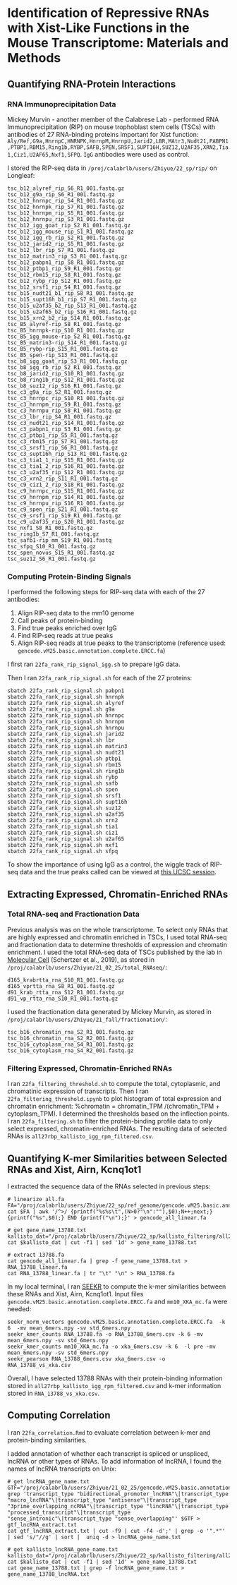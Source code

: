 # Identification of Repressive RNAs with Xist-Like Functions in the Mouse Transcriptome: Materials and Methods

## Quantifying RNA-Protein Interactions
### RNA Immunoprecipitation Data
Mickey Murvin - another member of the Calabrese Lab - performed RNA Immunoprecipitation (RIP) on mouse trophoblast stem cells (TSCs)  with antibodies of 27 RNA-binding proteins important for Xist function: `Aly/Ref,G9a,HnrnpC,HNRNPK,HnrnpM,HnrnpU,Jarid2,LBR,MAtr3,Nudt21,PABPN1,PTBP1,RBM15,Ring1b,RYBP,SAFB,SPEN,SRSF1,SUPT16H,SUZ12,U2AF35,XRN2,Tia1,Ciz1,U2AF65,Nxf1,SFPQ`. `IgG` antibodies were used as control.

I stored the RIP-seq data in `/proj/calabrlb/users/Zhiyue/22_sp/rip/` on Longleaf:
```
tsc_b12_alyref_rip_S6_R1_001.fastq.gz
tsc_b12_g9a_rip_S6_R1_001.fastq.gz
tsc_b12_hnrnpc_rip_S4_R1_001.fastq.gz
tsc_b12_hnrnpk_rip_S7_R1_001.fastq.gz
tsc_b12_hnrnpm_rip_S5_R1_001.fastq.gz
tsc_b12_hnrnpu_rip_S3_R1_001.fastq.gz
tsc_b12_igg_goat_rip_S2_R1_001.fastq.gz
tsc_b12_igg_mouse_rip_S1_R1_001.fastq.gz
tsc_b12_igg_rb_rip_S2_R1_001.fastq.gz
tsc_b12_jarid2_rip_S5_R1_001.fastq.gz
tsc_b12_lbr_rip_S7_R1_001.fastq.gz
tsc_b12_matrin3_rip_S3_R1_001.fastq.gz
tsc_b12_pabpn1_rip_S8_R1_001.fastq.gz
tsc_b12_ptbp1_rip_S9_R1_001.fastq.gz
tsc_b12_rbm15_rip_S8_R1_001.fastq.gz
tsc_b12_rybp_rip_S12_R1_001.fastq.gz
tsc_b12_srsf1_rip_S4_R1_001.fastq.gz
tsc_b15_nudt21_b1_rip_S8_R1_001.fastq.gz
tsc_b15_supt16h_b1_rip_S7_R1_001.fastq.gz
tsc_b15_u2af35_b2_rip_S13_R1_001.fastq.gz
tsc_b15_u2af65_b2_rip_S16_R1_001.fastq.gz
tsc_b15_xrn2_b2_rip_S14_R1_001.fastq.gz
tsc_B5_alyref-rip_S8_R1_001.fastq.gz
tsc_B5_hnrnpk-rip_S10_R1_001.fastq.gz
tsc_B5_igg_mouse-rip_S2_R1_001.fastq.gz
tsc_B5_matrin3-rip_S14_R1_001.fastq.gz
tsc_B5_rybp-rip_S15_R1_001.fastq.gz
tsc_B5_spen-rip_S13_R1_001.fastq.gz
tsc_b8_igg_goat_rip_S3_R1_001.fastq.gz
tsc_b8_igg_rb_rip_S2_R1_001.fastq.gz
tsc_b8_jarid2_rip_S10_R1_001.fastq.gz
tsc_b8_ring1b_rip_S12_R1_001.fastq.gz
tsc_b8_suz12_rip_S16_R1_001.fastq.gz
tsc_c3_g9a_rip_S2_R1_001.fastq.gz
tsc_c3_hnrnpc_rip_S10_R1_001.fastq.gz
tsc_c3_hnrnpm_rip_S9_R1_001.fastq.gz
tsc_c3_hnrnpu_rip_S8_R1_001.fastq.gz
tsc_c3_lbr_rip_S4_R1_001.fastq.gz
tsc_c3_nudt21_rip_S14_R1_001.fastq.gz
tsc_c3_pabpn1_rip_S3_R1_001.fastq.gz
tsc_c3_ptbp1_rip_S5_R1_001.fastq.gz
tsc_c3_rbm15_rip_S7_R1_001.fastq.gz
tsc_c3_srsf1_rip_S6_R1_001.fastq.gz
tsc_c3_supt16h_rip_S13_R1_001.fastq.gz
tsc_c3_tia1_1_rip_S15_R1_001.fastq.gz
tsc_c3_tia1_2_rip_S16_R1_001.fastq.gz
tsc_c3_u2af35_rip_S12_R1_001.fastq.gz
tsc_c3_xrn2_rip_S11_R1_001.fastq.gz
tsc_c9_ciz1_2_rip_S18_R1_001.fastq.gz
tsc_c9_hnrnpc_rip_S15_R1_001.fastq.gz
tsc_c9_hnrnpm_rip_S14_R1_001.fastq.gz
tsc_c9_hnrnpu_rip_S16_R1_001.fastq.gz
tsc_c9_spen_rip_S21_R1_001.fastq.gz
tsc_c9_srsf1_rip_S19_R1_001.fastq.gz
tsc_c9_u2af35_rip_S20_R1_001.fastq.gz
tsc_nxf1_S8_R1_001.fastq.gz
tsc_ring1b_S7_R1_001.fastq.gz
tsc_safb1-rip_mm_S19_R1_001.fastq
tsc_sfpq_S10_R1_001.fastq.gz
tsc_spen_novus_S15_R1_001.fastq.gz
tsc_suz12_S6_R1_001.fastq.gz
```

### Computing Protein-Binding Signals
I performed the following steps for RIP-seq data with each of the 27 antibodies:
1. Align RIP-seq data to the mm10 genome
2. Call peaks of protein-binding
3. Find true peaks enriched over IgG
4. Find RIP-seq reads at true peaks
5. Align RIP-seq reads at true peaks to the transcriptome (reference used: `gencode.vM25.basic.annotation.complete.ERCC.fa`) 

I first ran `22fa_rank_rip_signal_igg.sh` to prepare IgG data.

Then I ran `22fa_rank_rip_signal.sh` for each of the 27 proteins:
```
sbatch 22fa_rank_rip_signal.sh pabpn1
sbatch 22fa_rank_rip_signal.sh hnrnpk
sbatch 22fa_rank_rip_signal.sh alyref
sbatch 22fa_rank_rip_signal.sh g9a
sbatch 22fa_rank_rip_signal.sh hnrnpc
sbatch 22fa_rank_rip_signal.sh hnrnpm
sbatch 22fa_rank_rip_signal.sh hnrnpu
sbatch 22fa_rank_rip_signal.sh jarid2
sbatch 22fa_rank_rip_signal.sh lbr
sbatch 22fa_rank_rip_signal.sh matrin3
sbatch 22fa_rank_rip_signal.sh nudt21
sbatch 22fa_rank_rip_signal.sh ptbp1
sbatch 22fa_rank_rip_signal.sh rbm15
sbatch 22fa_rank_rip_signal.sh ring1b
sbatch 22fa_rank_rip_signal.sh rybp
sbatch 22fa_rank_rip_signal.sh safb
sbatch 22fa_rank_rip_signal.sh spen
sbatch 22fa_rank_rip_signal.sh srsf1
sbatch 22fa_rank_rip_signal.sh supt16h
sbatch 22fa_rank_rip_signal.sh suz12
sbatch 22fa_rank_rip_signal.sh u2af35
sbatch 22fa_rank_rip_signal.sh xrn2
sbatch 22fa_rank_rip_signal.sh tia1
sbatch 22fa_rank_rip_signal.sh ciz1
sbatch 22fa_rank_rip_signal.sh u2af65
sbatch 22fa_rank_rip_signal.sh nxf1
sbatch 22fa_rank_rip_signal.sh sfpq
```

To show the importance of using IgG as a control, the wiggle track of RIP-seq data and the true peaks called can be viewed at [this UCSC session](https://genome.ucsc.edu/s/zhiyue/zhiyue_220511_rip_peaks).

## Extracting Expressed, Chromatin-Enriched RNAs
### Total RNA-seq and Fractionation Data
Previous analysis was on the whole transcriptome. To select only RNAs that are highly expressed and chromatin enriched in TSCs, I used total RNA-seq and fractionation data to determine thresholds of expression and chromatin enrichment.
I used the total RNA-seq data of TSCs published by the lab in [Molecular Cell](https://pubmed.ncbi.nlm.nih.gov/31256989/) (Schertzer et al., 2019), as stored in `/proj/calabrlb/users/Zhiyue/21_02_25/total_RNAseq/`:
```
d165_krabrtta_rna_S10_R1_001.fastq.gz
d165_vprtta_rna_S8_R1_001.fastq.gz
d91_krab_rtta_rna_S12_R1_001.fastq.gz
d91_vp_rtta_rna_S10_R1_001.fastq.gz
```
I used the fractionation data generated by Mickey Murvin, as stored in `/proj/calabrlb/users/Zhiyue/21_fall/fractionation/`:
```
tsc_b16_chromatin_rna_S2_R1_001.fastq.gz
tsc_b16_chromatin_rna_S2_R2_001.fastq.gz
tsc_b16_cytoplasm_rna_S4_R1_001.fastq.gz
tsc_b16_cytoplasm_rna_S4_R2_001.fastq.gz
```

### Filtering Expressed, Chromatin-Enriched RNAs 
I ran `22fa_filtering_threshold.sh` to compute the total, cytoplasmic, and chromatinic expression of transcripts.
Then I ran `22fa_filtering_threshold.ipynb` to plot histogram of total expression and chromatin enrichment: %chromatin = chromatin_TPM /(chromatin_TPM + cytoplasm_TPM). I determined the thresholds based on the inflection points.
I ran `22fa_filtering.sh` to filter the protein-binding profile data to only select expressed, chromatin-enriched RNAs. The resulting data of selected RNAs is `all27rbp_kallisto_igg_rpm_filtered.csv`.

## Quantifying K-mer Similarities between Selected RNAs and Xist, Airn, Kcnq1ot1
I extracted the sequence data of the RNAs selected in previous steps:
```
# linearize all.fa
FA="/proj/calabrlb/users/Zhiyue/22_sp/ref_genome/gencode.vM25.basic.annotation.complete.ERCC.fa"
cat $FA | awk '/^>/ {printf("%s%s\t",(N>0?"\n":""),$0);N++;next;} {printf("%s",$0);} END {printf("\n");}' > gencode_all_linear.fa

# get gene_name_13788.txt
kallisto_dat="/proj/calabrlb/users/Zhiyue/22_sp/kallisto_filtering/all27rbp_kallisto_igg_rpm_filtered.txt"
cat $kallisto_dat | cut -f1 | sed '1d' > gene_name_13788.txt

# extract 13788.fa
cat gencode_all_linear.fa | grep -f gene_name_13788.txt > RNA_13788_linear.fa
cat RNA_13788_linear.fa | tr "\t" "\n" > RNA_13788.fa
```
In my local terminal, I ran [SEEKR](https://github.com/CalabreseLab/seekr) to compute the k-mer similarities between these RNAs and Xist, Airn, Kcnq1ot1. Input files `gencode.vM25.basic.annotation.complete.ERCC.fa` and `mm10_XKA_mc.fa` were needed:
```
seekr_norm_vectors gencode.vM25.basic.annotation.complete.ERCC.fa  -k 6  -mv mean_6mers.npy -sv std_6mers.npy
seekr_kmer_counts RNA_13788.fa -o RNA_13788_6mers.csv -k 6 -mv mean_6mers.npy -sv std_6mers.npy
seekr_kmer_counts mm10_XKA_mc.fa -o xka_6mers.csv -k 6  -l pre -mv mean_6mers.npy -sv std_6mers.npy
seekr_pearson RNA_13788_6mers.csv xka_6mers.csv -o RNA_13788_vs_xka.csv
```
Overall, I have selected 13788 RNAs with their protein-binding information stored in `all27rbp_kallisto_igg_rpm_filtered.csv` and k-mer information stored in `RNA_13788_vs_xka.csv`.

## Computing Correlation
I ran `22fa_correlation.Rmd` to evaluate correlation between k-mer and protein-binding similarities.

I added annotation of whether each transcript is spliced or unspliced, lncRNA or other types of RNAs. To add information of lncRNA, I found the names of lncRNA transcripts on Unix:
```
# get lncRNA_gene_name.txt
GTF="/proj/calabrlb/users/Zhiyue/21_02_25/gencode.vM25.basic.annotation.gtf"
grep 'transcript_type "bidirectional_promoter_lncRNA"\|transcript_type "macro_lncRNA"\|transcript_type "antisense"\|transcript_type "3prime_overlapping_ncRNA"\|transcript_type "lincRNA"\|transcript_type "processed_transcript"\|transcript_type "sense_intronic"\|transcript_type "sense_overlapping"' $GTF > gtf_lncRNA_extract.txt
cat gtf_lncRNA_extract.txt | cut -f9 | cut -f4 -d';' | grep -o '".*"' | sed 's/"//g' | sort |  uniq -d > lncRNA_gene_name.txt

# get kallisto_lncRNA_gene_name.txt
kallisto_dat="/proj/calabrlb/users/Zhiyue/22_sp/kallisto_filtering/all27rbp_kallisto_igg_rpm_filtered.txt"
cat $kallisto_dat | cut -f1 | sed '1d' > gene_name_13788.txt
cat gene_name_13788.txt | grep -f lncRNA_gene_name.txt > gene_name_13788_lncRNA.txt
```
